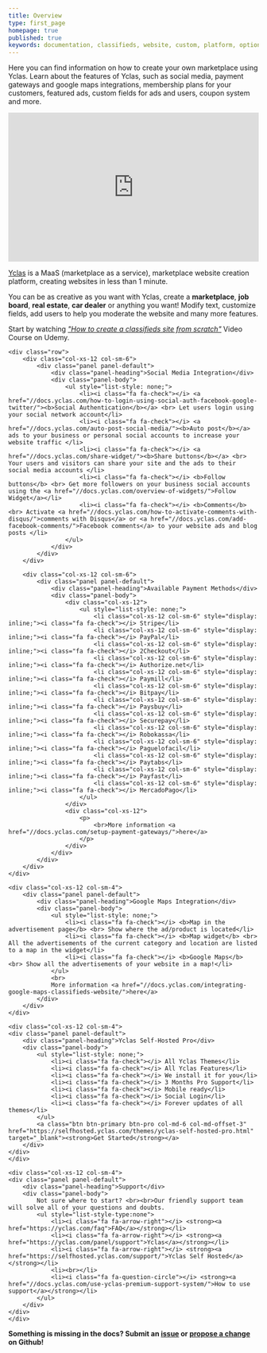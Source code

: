 ```yaml
---
title: Overview
type: first_page
homepage: true
published: true
keywords: documentation, classifieds, website, custom, platform, options, social, start, yclas, features, fully, fields, panel, import, featured, mobile
---
```

<div class="col-md-12">
	<p>Here you can find information on how to create your own marketplace using Yclas. Learn about the features of Yclas, such as social media, payment gateways and google maps integrations, membership plans for your customers, featured ads, custom fields for ads and users, coupon system and more.</p>
</div>

<div class="col-md-12 col-xs-12 pull-left">
	<div>
		  	<div class="panel-body">
		  		<p><iframe width="100%" height="300" src="https://www.youtube.com/embed/lbXZBtk29m4" frameborder="0" allowfullscreen></iframe></p>
				<p><a href="https://yclas.com/" target="_blank">Yclas</a> is a MaaS (marketplace as a service), marketplace website creation platform, creating websites in less than 1 minute.</p> 
				<p>You can be as creative as you want with Yclas, create a <strong>marketplace</strong>, <strong>job board</strong>, <strong>real estate</strong>, <strong>car dealer</strong> or anything you want! Modify text, customize fields, add users to help you moderate the website and many more features.</p>
				<p>Start by watching <a href="https://www.udemy.com/classifieds/" target="_blank"><i>"How to create a classifieds site from scratch"</i></a> Video Course on Udemy.</p>
		  	</div>
	</div>

	<div class="row">
		<div class="col-xs-12 col-sm-6">
			<div class="panel panel-default">
		  		<div class="panel-heading">Social Media Integration</div>
			  	<div class="panel-body">
					<ul style="list-style: none;">
						<li><i class="fa fa-check"></i> <a href="//docs.yclas.com/how-to-login-using-social-auth-facebook-google-twitter/"><b>Social Authentication</b></a> <br> Let users login using your social network account</li>
						<li><i class="fa fa-check"></i> <a href="//docs.yclas.com/auto-post-social-media/"><b>Auto post</b></a> ads to your business or personal social accounts to increase your website traffic </li>
						<li><i class="fa fa-check"></i> <a href="//docs.yclas.com/share-widget/"><b>Share buttons</b></a> <br> Your users and visitors can share your site and the ads to their social media accounts </li>
						<li><i class="fa fa-check"></i> <b>Follow buttons</b> <br> Get more followers on your business social accounts using the <a href="//docs.yclas.com/overview-of-widgets/">Follow Widget</a></li>
						<li><i class="fa fa-check"></i> <b>Comments</b> <br> Activate <a href="//docs.yclas.com/how-to-activate-comments-with-disqus/">comments with Disqus</a> or <a href="//docs.yclas.com/add-facebook-comments/">Facebook comments</a> to your website ads and blog posts </li>
					</ul>
			  	</div>
			</div>
		</div>

		<div class="col-xs-12 col-sm-6">
			<div class="panel panel-default">
		  		<div class="panel-heading">Available Payment Methods</div>
			  	<div class="panel-body">
					<div class="col-xs-12">
						<ul style="list-style: none;">
							<li class="col-xs-12 col-sm-6" style="display: inline;"><i class="fa fa-check"></i> Stripe</li>
							<li class="col-xs-12 col-sm-6" style="display: inline;"><i class="fa fa-check"></i> PayPal</li>
							<li class="col-xs-12 col-sm-6" style="display: inline;"><i class="fa fa-check"></i> 2Checkout</li>
							<li class="col-xs-12 col-sm-6" style="display: inline;"><i class="fa fa-check"></i> Authorize.net</li>
							<li class="col-xs-12 col-sm-6" style="display: inline;"><i class="fa fa-check"></i> Paymill</li>
							<li class="col-xs-12 col-sm-6" style="display: inline;"><i class="fa fa-check"></i> Bitpay</li>
							<li class="col-xs-12 col-sm-6" style="display: inline;"><i class="fa fa-check"></i> Paysbuy</li>
							<li class="col-xs-12 col-sm-6" style="display: inline;"><i class="fa fa-check"></i> Securepay</li>
							<li class="col-xs-12 col-sm-6" style="display: inline;"><i class="fa fa-check"></i> Robokassa</li>
							<li class="col-xs-12 col-sm-6" style="display: inline;"><i class="fa fa-check"></i> Paguelofacil</li>
							<li class="col-xs-12 col-sm-6" style="display: inline;"><i class="fa fa-check"></i> Paytabs</li>
							<li class="col-xs-12 col-sm-6" style="display: inline;"><i class="fa fa-check"></i> Payfast</li>
							<li class="col-xs-12 col-sm-6" style="display: inline;"><i class="fa fa-check"></i> MercadoPago</li>
						</ul>
					</div>
					<div class="col-xs-12">
						<p>
							<br>More information <a href="//docs.yclas.com/setup-payment-gateways/">here</a>
				  		</p>
					</div>
			  	</div>
			</div>
		</div>
	</div>

	<div class="col-xs-12 col-sm-4">
		<div class="panel panel-default">
	  		<div class="panel-heading">Google Maps Integration</div>
		  	<div class="panel-body">
				<ul style="list-style: none;">
					<li><i class="fa fa-check"></i> <b>Map in the advertisement page</b> <br> Show where the ad/product is located</li>
					<li><i class="fa fa-check"></i> <b>Map widget</b> <br> All the advertisements of the current category and location are listed to a map in the widget</li>
					<li><i class="fa fa-check"></i> <b>Google Maps</b> <br> Show all the advertisements of your website in a map!</li>
				</ul>
				<br>
				More information <a href="//docs.yclas.com/integrating-google-maps-classifieds-website/">here</a>
		  	</div>
		</div>
	</div>

	<div class="col-xs-12 col-sm-4">
	<div class="panel panel-default">
  		<div class="panel-heading">Yclas Self-Hosted Pro</div>
	  	<div class="panel-body">
			<ul style="list-style: none;">
				<li><i class="fa fa-check"></i> All Yclas Themes</li>
				<li><i class="fa fa-check"></i> All Yclas Features</li>
				<li><i class="fa fa-check"></i> We install it for you</li>
				<li><i class="fa fa-check"></i> 3 Months Pro Support</li>
				<li><i class="fa fa-check"></i> Mobile ready</li>
				<li><i class="fa fa-check"></i> Social Login</li>
				<li><i class="fa fa-check"></i> Forever updates of all themes</li>
			</ul>
			<a class="btn btn-primary btn-pro col-md-6 col-md-offset-3" href="https://selfhosted.yclas.com/themes/yclas-self-hosted-pro.html" target="_blank"><strong>Get Started</strong></a>
	  	</div>
	</div>
	</div>

<!-- 	<div class="panel panel-default">
  		<div class="panel-heading">Documentation Categories</div>
	  	<div class="panel-body">
			<ul style="list-style-type:none">
		  		<li><i class="fa fa-tag"></i> <a href="{{site.baseurl}}/tag-Install.html">Install</a></li>
		  		<li><i class="fa fa-tag"></i> <a href="{{site.baseurl}}/tag-Classifieds.html">Classifieds</a></li>
		  		<li><i class="fa fa-tag"></i> <a href="{{site.baseurl}}/tag-Appearance.html">Appearance</a></li>
		  		<li><i class="fa fa-tag"></i> <a href="{{site.baseurl}}/tag-Content.html">Content</a></li>
		  		<li><i class="fa fa-tag"></i> <a href="{{site.baseurl}}/tag-Settings.html">Settings</a></li>
		  		<li><i class="fa fa-tag"></i> <a href="{{site.baseurl}}/tag-Users.html">Users</a></li>
		  		<li><i class="fa fa-tag"></i> <a href="{{site.baseurl}}/tag-Technical.html">Technical</a></li>
			</ul>  
	  	</div>
	</div> -->
	
	<div class="col-xs-12 col-sm-4">
	<div class="panel panel-default">
  		<div class="panel-heading">Support</div>
	  	<div class="panel-body">
			Not sure where to start? <br><br>Our friendly support team will solve all of your questions and doubts.
			<ul style="list-style-type:none">
		  		<li><i class="fa fa-arrow-right"></i> <strong><a href="https://yclas.com/faq">FAQ</a></strong></li>
		  		<li><i class="fa fa-arrow-right"></i> <strong><a href="https://yclas.com/panel/support">Yclas</a></strong></li>
		  		<li><i class="fa fa-arrow-right"></i> <strong><a href="https://selfhosted.yclas.com/support/">Yclas Self Hosted</a></strong></li>
		  		<li><br></li>
		  		<li><i class="fa fa-question-circle"></i> <strong><a href="//docs.yclas.com/use-yclas-premium-support-system/">How to use support</a></strong></li>
			</ul>  
	  	</div>
	</div>
	</div>

</div>

<p><strong>Something is missing in the docs? Submit an <a href="https://github.com/yclas/documentation/issues/new">issue</a> or <a href="https://github.com/yclas/documentation">propose a change</a> on Github!</strong></p>
<div class="clearfix"></div>